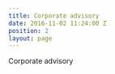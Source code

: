 ```yaml
---
title: Corporate advisory
date: 2016-11-02 11:24:00 Z
position: 2
layout: page
---
```


Corporate advisory